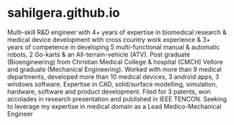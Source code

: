 # sahilgera.github.io
Multi-skill R&amp;D engineer with 4+ years of expertise in biomedical research &amp; medical device development with cross country work experience &amp; 3+ years of competence in developing 5 multi-functional manual &amp; automatic robots, 2 Go-karts &amp; an All-terrain-vehicle (ATV). Post graduate (Bioengineering) from Christian Medical College &amp; hospital (CMCH) Vellore and graduate (Mechanical Engineering). Worked with more than 9 medical departments, developed more than 10 medical devices, 3 android apps, 3 windows software. Expertise in CAD, solid/surface modelling, simulation, hardware, software and product development. Filed for 3 patents, won accolades in research presentation and published in IEEE TENCON. Seeking to leverage my expertise in medical domain as a Lead Medico-Mechanical Engineer

